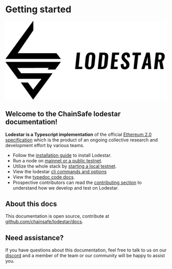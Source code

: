 # Getting started

![lodestar logo](assets/300ppi/FullMark-BLACK.png)

## Welcome to the ChainSafe lodestar documentation!

**Lodestar is a Typescript implementation** of the official [Ethereum 2.0 specification](https://github.com/ethereum/eth2.0-specs) which is the product of an ongoing collective research and development effort by various teams.

- Follow the [installation guide](installation) to install Lodestar.
- Run a node on [mainnet or a public testnet](usage/testnet).
- Utilize the whole stack by [starting a local testnet](usage/local).
- View the lodestar [cli commands and options](https://chainsafe.github.io/lodestar/reference/cli/)
- View the [typedoc code docs](packages).
- Prospective contributors can read the [contributing section](contributing) to understand how we develop and test on Lodestar.

## About this docs

This documentation is open source, contribute at [github.com/chainsafe/lodestar/docs](https://github.com/chainsafe/lodestar).

## Need assistance?

If you have questions about this documentation, feel free to talk to us on our [discord](https://discord.gg/yjyvFRP) and a member of the team or our community will be happy to assist you.
